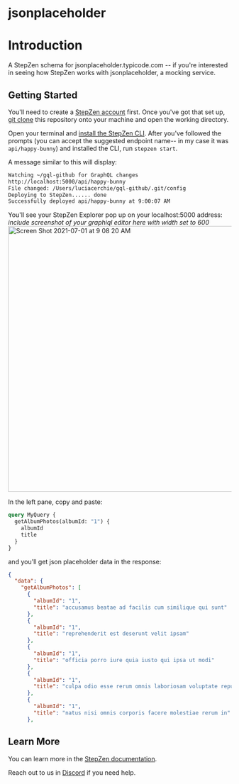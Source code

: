 # jsonplaceholder


# Introduction

A StepZen schema for jsonplaceholder.typicode.com -- if you're interested in seeing how StepZen works with jsonplaceholder, a mocking service. 

## Getting Started
You'll need to create a [StepZen account](https://stepzen.com/request-invite) first. Once you've got that set up, [git clone](https://www.atlassian.com/git/tutorials/setting-up-a-repository/git-clone) this repository onto your machine and open the working directory.

Open your terminal and [install the StepZen CLI](https://stepzen.com/docs/quick-start). 
After you've followed the prompts (you can accept the suggested endpoint name-- in my case it was `api/happy-bunny`) and installed the CLI, run `stepzen start`.

A message similar to this will display:
```bash
Watching ~/gql-github for GraphQL changes
http://localhost:5000/api/happy-bunny
File changed: /Users/luciacerchie/gql-github/.git/config
Deploying to StepZen...... done
Successfully deployed api/happy-bunny at 9:00:07 AM
```
You'll see your StepZen Explorer pop up on your localhost:5000 address:
*include screenshot of your graphiql editor here with width set to 600* 
<img width="600" alt="Screen Shot 2021-07-01 at 9 08 20 AM" src="https://user-images.githubusercontent.com/54046179/124156000-f3a4d380-da4b-11eb-8f65-738a9cca6f8c.png">

In the left pane, copy and paste:

```graphql
query MyQuery {
  getAlbumPhotos(albumId: "1") {
    albumId
    title
  }
}
```
and you'll get json placeholder data in the response:

```json
{
  "data": {
    "getAlbumPhotos": [
      {
        "albumId": "1",
        "title": "accusamus beatae ad facilis cum similique qui sunt"
      },
      {
        "albumId": "1",
        "title": "reprehenderit est deserunt velit ipsam"
      },
      {
        "albumId": "1",
        "title": "officia porro iure quia iusto qui ipsa ut modi"
      },
      {
        "albumId": "1",
        "title": "culpa odio esse rerum omnis laboriosam voluptate repudiandae"
      },
      {
        "albumId": "1",
        "title": "natus nisi omnis corporis facere molestiae rerum in"
      },
```

## Learn More
You can learn more in the [StepZen documentation](https://stepzen.com/docs).

Reach out to us in [Discord](https://discord.gg/9k2VdPn2FR) if you need help. 

